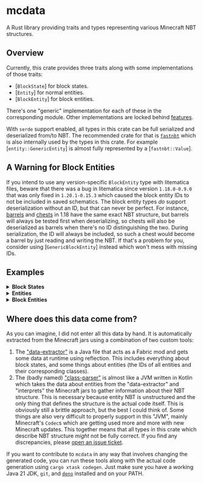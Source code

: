 # mcdata

A Rust library providing traits and types representing various Minecraft NBT
structures.

## Overview

Currently, this crate provides three traits along with some implementations of
those traits:

- [`BlockState`] for block states.
- [`Entity`] for normal entities.
- [`BlockEntity`] for block entities.

There's one "generic" implementation for each of these in the corresponding
module. Other implementations are locked behind [features](#features).

With `serde` support enabled, all types in this crate can be full serialized and
deserialized from/to NBT. The recommended crate for that is
[`fastnbt`](https://crates.io/crates/fastnbt) which is also internally used by
the types in this crate. For example [`entity::GenericEntity`] is almost fully
represented by a [`fastnbt::Value`].

## A Warning for Block Entities

If you intend to use any version-specific `BlockEntity` type with litematica
files, beware that there was a bug in litematica since version `1.18.0-0.9.0`
that was only fixed in `1.20.1-0.15.3` which caused the block entity IDs to not
be included in saved schematics. The block entity types _do_ support
deserialization without an ID, but that can never be perfect. For instance,
[barrels](mc1_18::block_entity_types::BarrelBlockEntity) and
[chests](mc1_18::block_entity_types::ChestBlockEntity) in 1.18 have the same
exact NBT structure, but barrels will always be tested first when deserializing,
so chests will also be deserialized as barrels when there's no ID distinguishing
the two. During serialization, the ID will always be included, so such a chest
would become a barrel by just reading and writing the NBT. If that's a problem
for you, consider using [`GenericBlockEntity`] instead which won't mess with
missing IDs.

## Examples

<details>
<summary><strong>Block States</strong></summary>

```rust
# #[cfg(not(feature = "test"))]
# compile_error!("tests should be run with the 'test' feature enabled");
use mcdata::mc1_21_4::{BlockState, props};

let banjo = BlockState::NoteBlock {
    instrument: props::NoteBlockInstrument::Banjo,
    note: bounded_integer::BoundedU8::new(10).unwrap(),
    powered: false,
};
let banjo_nbt = fastnbt::nbt!({
    "Name": "minecraft:note_block",
    "Properties": {
        "instrument": "banjo",
        "note": "10",
        "powered": "false",
    },
});
assert_eq!(fastnbt::to_value(&banjo), Ok(banjo_nbt));
```

</details>

<details>
<summary><strong>Entities</strong></summary>

```rust
# #[cfg(not(feature = "test"))]
# compile_error!("tests should be run with the 'test' feature enabled");
use std::collections::HashMap;
use mcdata::mc1_21_4::{Entity, entity_types as types, entity_compounds as compounds};

let axolotl = Entity::Axolotl(types::Axolotl {
    from_bucket: false,
    variant: 0,
    parent: types::Animal {
        in_love: 0,
        love_cause: None,
        parent: types::AgeableMob {
            age: 0,
            forced_age: 0,
            parent: types::PathfinderMob {
                parent: types::Mob {
                    armor_drop_chances: vec![0.085; 4],
                    armor_items: vec![HashMap::new(); 4],
                    can_pick_up_loot: false,
                    death_loot_table: None,
                    body_armor_drop_chance: None,
                    death_loot_table_seed: None,
                    hand_drop_chances: vec![0.085; 2],
                    hand_items: vec![HashMap::new(); 2],
                    left_handed: false,
                    no_ai: None,
                    persistence_required: false,
                    body_armor_item: None,
                    leash: None,
                    parent: types::LivingEntity {
                        absorption_amount: 0.,
                        attributes: vec![compounds::AttributeInstance_save {
                            base: 1.,
                            id: "minecraft:generic.movement_speed".into(),
                            modifiers: None,
                        }],
                        brain: Some(fastnbt::nbt!({ "memories": {} })),
                        death_time: 0,
                        fall_flying: false,
                        health: 14.,
                        hurt_by_timestamp: 0,
                        hurt_time: 0,
                        sleeping_x: None,
                        sleeping_y: None,
                        sleeping_z: None,
                        active_effects: None,
                        parent: types::Entity {
                            air: 6000,
                            custom_name: None,
                            custom_name_visible: None,
                            fall_distance: 0.,
                            fire: -1,
                            glowing: None,
                            has_visual_fire: None,
                            invulnerable: false,
                            motion: vec![0.; 3],
                            no_gravity: None,
                            on_ground: false,
                            passengers: None,
                            portal_cooldown: 0,
                            pos: Some(vec![-0.5, 0., 1.5]),
                            rotation: vec![-107.68715, 0.],
                            silent: None,
                            tags: None,
                            ticks_frozen: None,
                            uuid: 307716075036743941152627606223512221703,
                        },
                    },
                },
            },
        },
    },
});
let axolotl_nbt = fastnbt::nbt!({
    "id": "minecraft:axolotl",
    "FromBucket": false,
    "Variant": 0,
    "InLove": 0,
    "Age": 0,
    "ForcedAge": 0,
    "ArmorDropChances": vec![0.085_f32; 4],
    "ArmorItems": [{}, {}, {}, {}],
    "CanPickUpLoot": false,
    "HandDropChances": vec![0.085_f32; 2],
    "HandItems": [{}, {}],
    "LeftHanded": false,
    "PersistenceRequired": false,
    "AbsorptionAmount": 0_f32,
    "attributes": [{
        "base": 1.,
        "id": "minecraft:generic.movement_speed",
    }],
    "Brain": { "memories": {} },
    "DeathTime": 0_i16,
    "FallFlying": false,
    "Health": 14_f32,
    "HurtByTimestamp": 0,
    "HurtTime": 0_i16,
    "Air": 6000_i16,
    "FallDistance": 0_f32,
    "Fire": -1_i16,
    "Invulnerable": false,
    "Motion": vec![0.; 3],
    "OnGround": false,
    "PortalCooldown": 0,
    "Pos": [-0.5, 0., 1.5],
    "Rotation": [-107.68715_f32, 0_f32],
    "UUID": [I; -411044392, 312166398, -1883713137, 1472542727],
});
assert_eq!(fastnbt::to_value(&axolotl), Ok(axolotl_nbt));
```

</details>

<details>
<summary><strong>Block Entities</strong></summary>

```rust
# #[cfg(not(feature = "test"))]
# compile_error!("tests should be run with the 'test' feature enabled");
use mcdata::mc1_21_4::{BlockEntity, block_entity_types as types};

let command_block = BlockEntity::CommandBlock(types::CommandBlockEntity {
    command: "/say hi".into(),
    custom_name: None,
    last_execution: None,
    last_output: None,
    success_count: 2,
    track_output: true,
    update_last_execution: true,
    auto: false,
    condition_met: false,
    powered: false,
    parent: types::BlockEntity {
        x: 0,
        y: 10,
        z: -5,
    },
});
let command_block_nbt = fastnbt::nbt!({
    "id": "minecraft:command_block",
    "Command": "/say hi",
    "SuccessCount": 2,
    "TrackOutput": true,
    "UpdateLastExecution": true,
    "auto": false,
    "conditionMet": false,
    "powered": false,
    "x": 0,
    "y": 10,
    "z": -5,
});
assert_eq!(fastnbt::to_value(&command_block), Ok(command_block_nbt));
```

</details>

## Where does this data come from?

As you can imagine, I did not enter all this data by hand. It is automatically
extracted from the Minecraft jars using a combination of two custom tools:

1. The
   ["data-extractor"](https://github.com/RubixDev/mcdata/tree/main/data-extractor)
   is a Java file that acts as a Fabric mod and gets some data at runtime using
   reflection. This includes everything about block states, and some things
   about entities (the IDs of all entities and their corresponding classes).
2. The (badly named)
   ["class-parser"](https://github.com/RubixDev/mcdata/tree/main/class-parser)
   is almost like a JVM written in Kotlin which takes the data about entities
   from the "data-extractor" and "interprets" the Minecraft jars to gather
   information about their NBT structure. This is necessary because entity NBT
   is unstructured and the only thing that defines the structure is the actual
   code itself. This is obviously still a brittle approach, but the best I could
   think of. Some things are also very difficult to properly support in this
   "JVM", mainly Minecraft's `Codec`s which are getting used more and more with
   new Minecraft updates. This together means that all types in this crate which
   describe NBT structure _might_ not be fully correct. If you find any
   discrepancies, please
   [open an issue ticket](https://github.com/RubixDev/mcdata/issues).

If you want to contribute to `mcdata` in any way that involves changing the
generated code, you can run these tools along with the actual code generation
using `cargo xtask codegen`. Just make sure you have a working Java 21 JDK,
`git`, and [`deno`](https://deno.com/) installed and on your PATH.
